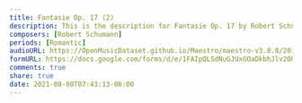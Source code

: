 ```yaml
---
title: Fantasie Op. 17 (2)
description: This is the description for Fantasie Op. 17 by Robert Schumann
composers: [Robert Schumann]
periods: [Romantic]
audioURL: https://OpenMusicDataset.github.io/Maestro/maestro-v3.0.0/2018/MIDI-Unprocessed_Recital17-19_MID--AUDIO_17_R1_2018_wav--4.midi
formURL: https://docs.google.com/forms/d/e/1FAIpQLSdNuGJUxGOaDkbhJlv2OQy1io5w0sWCNLHGkkFEy1mIhzaNsw/viewform
comments: true
share: true
date: 2021-08-08T07:43:13-06:00
---
```

